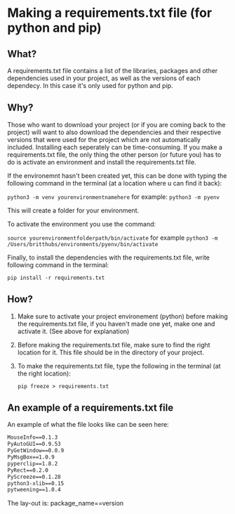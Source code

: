 # Making a requirements.txt file (for python and pip)

## What?
A requirements.txt file contains a list of the libraries, packages and other dependencies used in your project, as well as the versions of each dependecy. 
In this case it's only used for python and pip.

## Why?
Those who want to download your project (or if you are coming back to the project) will want to also download the dependencies 
and their respective versions that were used for the project which are not automatically included. Installing each seperately can be time-consuming. If you make a requirements.txt
file, the only thing the other person (or future you) has to do is activate an environment and install the requirements.txt file.

If the environemnt hasn't been created yet, this can be done with typing the following command in the terminal (at a location where u can find it back):

```python3 -m venv yourenvironmentnamehere``` for example: ```python3 -m pyenv```

This will create a folder for your environment.

To activate the environment you use the command:

```source yourenvironmentfolderpath/bin/activate``` for example ```python3 -m /Users/britthubs/environments/pyenv/bin/activate```

Finally, to install the dependencies with the requirements.txt file, write following command in the terminal:

```pip install -r requirements.txt```


## How? 
1. Make sure to activate your project environement (python) before making the requirements.txt file, if you haven't made one yet, make one and activate it. (See above for explanation)
2. Before making the requirements.txt file, make sure to find the right location for it. This file should be in the directory of your project.
3. To make the requirements.txt file, type the following in the terminal (at the right location):
  
   ```pip freeze > requirements.txt```

## An example of a requirements.txt file
An example of what the file looks like can be seen here:

```txt
MouseInfo==0.1.3
PyAutoGUI==0.9.53
PyGetWindow==0.0.9
PyMsgBox==1.0.9
pyperclip==1.8.2
PyRect==0.2.0
PyScreeze==0.1.28
python3-xlib==0.15
pytweening==1.0.4
```
The lay-out is: package_name==version
